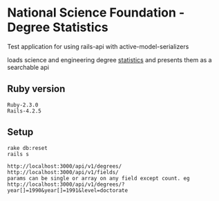 # National Science Foundation - Degree Statistics

Test application for using rails-api with active-model-serializers

loads science and engineering degree [statistics](http://www.nsf.gov/statistics/nsf13327/content.cfm?pub_id=4266&id=2)
and presents them as a searchable api

## Ruby version

    Ruby-2.3.0
    Rails-4.2.5

## Setup

    rake db:reset
    rails s

    http://localhost:3000/api/v1/degrees/
    http://localhost:3000/api/v1/fields/
    params can be single or array on any field except count. eg
    http://localhost:3000/api/v1/degrees/?year[]=1990&year[]=1991&level=doctorate
